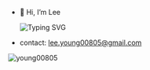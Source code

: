 - 👋 Hi, I’m Lee

  ![Typing SVG](https://readme-typing-svg.herokuapp.com?font=Fira+Code&size=20&pause=1000&color=f46&center=false&vCenter=true&width=500&height=22&lines=An+IC-Chips+sales+come+from+china)
- contact: lee.young00805@gmail.com

<!---
young00805/young00805 is a ✨ special ✨ repository because its `README.md` (this file) appears on your GitHub profile.
You can click the Preview link to take a look at your changes.
--->


<p align="left"> <img src="https://komarev.com/ghpvc/?username=young00805&label=Profile%20views&color=0e75b6&style=flat" alt="young00805" /> </p>
